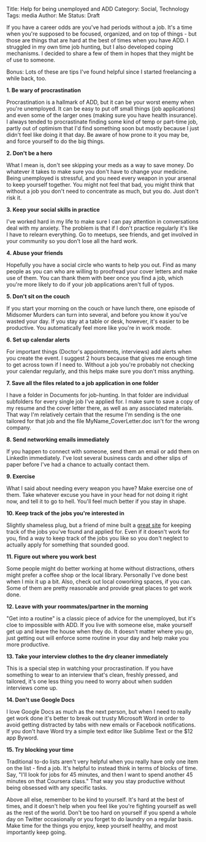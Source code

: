 Title: Help for being unemployed and ADD
Category: Social, Technology
Tags: media
Author: Me
Status: Draft

If you have a career odds are you've had periods without a job. It's a time when you're supposed to be focused, organized, and on top of things - but those are things that are hard at the best of times when you have ADD. I struggled in my own time job hunting, but I also developed coping mechanisms. I decided to share a few of them in hopes that they might be of use to someone.

Bonus: Lots of these are tips I've found helpful since I started freelancing a while back, too. 

**1. Be wary of procrastination**

Procrastination is a hallmark of ADD, but it can be your worst enemy when you're unemployed. It can be easy to put off small things (job applications) and even some of the larger ones (making sure you have health insurance). I always tended to procrastinate finding some kind of temp or part-time job, partly out of optimism that I'd find something soon but mostly because I just didn't feel like doing it that day. Be aware of how prone to it you may be, and force yourself to do the big things.

**2. Don't be a hero**

What I mean is, don't see skipping your meds as a way to save money. Do whatever it takes to make sure you don't have to change your medicine. Being unemployed is stressful, and you need every weapon in your arsenal to keep yourself together. You might not feel that bad, you might think that without a job you don't need to concentrate as much, but you do. Just don't risk it.

**3. Keep your social skills in practice**

I've worked hard in my life to make sure I can pay attention in conversations deal with my anxiety. The problem is that if I don't practice regularly it's like I have to relearn everything. Go to meetups, see friends, and get involved in your community so you don't lose all the hard work.

**4. Abuse your friends**

Hopefully you have a social circle who wants to help you out. Find as many people as you can who are willing to proofread your cover letters and make use of them. You can thank them with beer once you find a job, which you're more likely to do if your job applications aren't full of typos.

**5. Don't sit on the couch**

If you start your morning on the couch or have lunch there, one episode of Midsomer Murders can turn into several, and before you know it you've wasted your day. If you stay at a table or desk, however, it's easier to be productive. You automatically feel more like you're in work mode.

**6. Set up calendar alerts**

For important things (Doctor's appointments, interviews) add alerts when you create the event. I suggest 2 hours because that gives me enough time to get across town if I need to. Without a job you're probably not checking your calendar regularly, and this helps make sure you don't miss anything.

**7. Save all the files related to a job application in one folder**

I have a folder in Documents for job-hunting. In that folder are individual subfolders for every single job I've applied for. I make sure to save a copy of my resume and the cover letter there, as well as any associated materials. That way I'm relatively certain that the resume I'm sending is the one tailored for that job and the file MyName_CoverLetter.doc isn't for the wrong company.

**8. Send networking emails immediately**

If you happen to connect with someone, send them an email or add them on LinkedIn immediately. I've lost several business cards and other slips of paper before I've had a chance to actually contact them.

**9. Exercise**

What I said about needing every weapon you have? Make exercise one of them. Take whatever excuse you have in your head for not doing it right now, and tell it to go to hell. You'll feel much better if you stay in shape.

**10. Keep track of the jobs you're interested in**

Slightly shameless plug, but a friend of mine built a [great site](hunt-is-on.herokuapp.com) for keeping track of the jobs you've found and applied for. Even if it doesn't work for you, find a way to keep track of the jobs you like so you don't neglect to actually apply for something that sounded good. 

**11. Figure out where you work best**

Some people might do better working at home without distractions, others might prefer a coffee shop or the local library. Personally I've done best when I mix it up a bit. Also, check out local coworking spaces, if you can. Some of them are pretty reasonable and provide great places to get work done.

**12. Leave with your roommates/partner in the morning**

"Get into a routine" is a classic piece of advice for the unemployed, but it's cloe to impossible with ADD. If you live with someone else, make yourself get up and leave the house when they do. It doesn't matter where you go, just getting out will enforce some routine in your day and help make you more productive.

**13. Take your interview clothes to the dry cleaner immediately**

This is a special step in watching your procrastination. If you have something to wear to an interview that's clean, freshly pressed, and tailored, it's one less thing you need to worry about when sudden interviews come up.

**14. Don't use Google Docs**

I love Google Docs as much as the next person, but when I need to really get work done it's better to break out trusty Microsoft Word in order to avoid getting distracted by tabs with new emails or Facebook notifications. If you don't have Word try a simple text editor like Sublime Text or the $12 app Byword.

**15. Try blocking your time**

Traditional to-do lists aren't very helpful when you really have only one item on the list - find a job. It's helpful to instead think in terms of blocks of time. Say, "I'll look for jobs for 45 minutes, and then I want to spend another 45 minutes on that Coursera class." That way you stay productive without being obsessed with any specific tasks.

Above all else, remember to be kind to yourself. It's hard at the best of times, and it doesn't help when you feel like you're fighting yourself as well as the rest of the world. Don't be too hard on yourself if you spend a whole day on Twitter occasionally or you forget to do laundry on a regular basis. Make time for the things you enjoy, keep yourself healthy, and most importantly keep going. 


